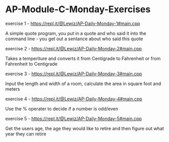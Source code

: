 # AP-Module-C-Monday-Exercises

exercise 1 - https://repl.it/@Lewiz/AP-Daily-Monday-1#main.cpp

A simple quote program, you put in a quote and who said it into the command line - you get out a sentance about who said this quote

exercise 2 - https://repl.it/@Lewiz/AP-Daily-Monday-2#main.cpp

Takes a temperiture and converts it from Centigrade to Fahrenheit or from Fahrenheit to Centigrade

exercise 3 - https://repl.it/@Lewiz/AP-Daily-Monday-3#main.cpp

Input the length and width of a room, calculate the area in square foot and meters

exercise 4 - https://repl.it/@Lewiz/AP-Daily-Monday-4#main.cpp

Use the % operater to decide if a number is odd/even

exercise 5 - https://repl.it/@Lewiz/AP-Daily-Monday-5#main.cpp

Get the users age, the age they would like to retire and then figure out what year they can retire
